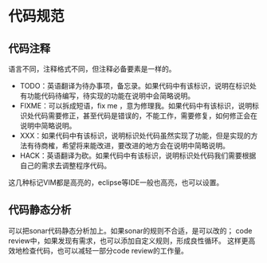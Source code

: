 # 代码规范

## 代码注释
语言不同，注释格式不同，但注释必备要素是一样的。

+ TODO：英语翻译为待办事项，备忘录。如果代码中有该标识，说明在标识处有功能代码待编写，待实现的功能在说明中会简略说明。
+ FIXME：可以拆成短语，fix me ，意为修理我。如果代码中有该标识，说明标识处代码需要修正，甚至代码是错误的，不能工作，需要修复，如何修正会在说明中简略说明。
+ XXX：如果代码中有该标识，说明标识处代码虽然实现了功能，但是实现的方法有待商榷，希望将来能改进，要改进的地方会在说明中简略说明。
+ HACK：英语翻译为砍。如果代码中有该标识，说明标识处代码我们需要根据自己的需求去调整程序代码。

这几种标记VIM都是高亮的，eclipse等IDE一般也高亮，也可以设置。

## 代码静态分析
可以把sonar代码静态分析加上。如果sonar的规则不合适，是可以改的；
code review中，如果发现有需求，也可以添加自定义规则，形成良性循环。
这样更高效地检查代码，也可以减轻一部分code review的工作量。
